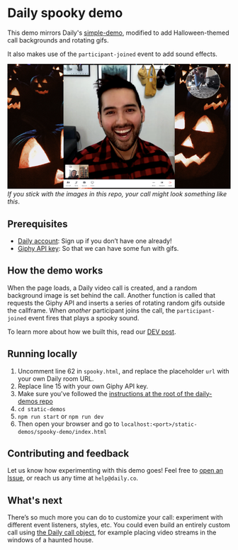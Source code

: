 # Daily spooky demo

This demo mirrors Daily's [simple-demo](https://github.com/daily-co/daily-demos/tree/main/static-demos/simple-demo), modified to add Halloween-themed call backgrounds and rotating gifs.

It also makes use of the `participant-joined` event to add sound effects.

![Jack-o-lanterns surround a video chat call interface](./assets/jack-o-lantern-demo.png)
_If you stick with the images in this repo, your call might look something like this_.

## Prerequisites

- [Daily account](https://dashboard.daily.co/): Sign up if you don’t have one already!
- [Giphy API key](https://developers.giphy.com/): So that we can have some fun with gifs.

## How the demo works

When the page loads, a Daily video call is created, and a random background image is set behind the call. Another function is called that requests the Giphy API and inserts a series of rotating random gifs outside the callframe. When _another_ participant joins the call, the `participant-joined` event fires that plays a spooky sound.

To learn more about how we built this, read our [DEV post]().

## Running locally

1. Uncomment line 62 in `spooky.html`, and replace the placeholder `url` with your own Daily room URL.
2. Replace line 15 with your own Giphy API key.
3. Make sure you've followed the [instructions at the root of the daily-demos repo](https://github.com/daily-co/daily-demos)
4. `cd static-demos`
5. `npm run start` or `npm run dev`
6. Then open your browser and go to `localhost:<port>/static-demos/spooky-demo/index.html`

## Contributing and feedback

Let us know how experimenting with this demo goes! Feel free to [open an Issue](https://github.com/daily-co/daily-demos/issues), or reach us any time at `help@daily.co`.

## What's next

There’s so much more you can do to customize your call: experiment with different event listeners, styles, etc. You could even build an entirely custom call using [the Daily call object](https://docs.daily.co/docs/build-a-custom-video-chat-interface), for example placing video streams in the windows of a haunted house.
